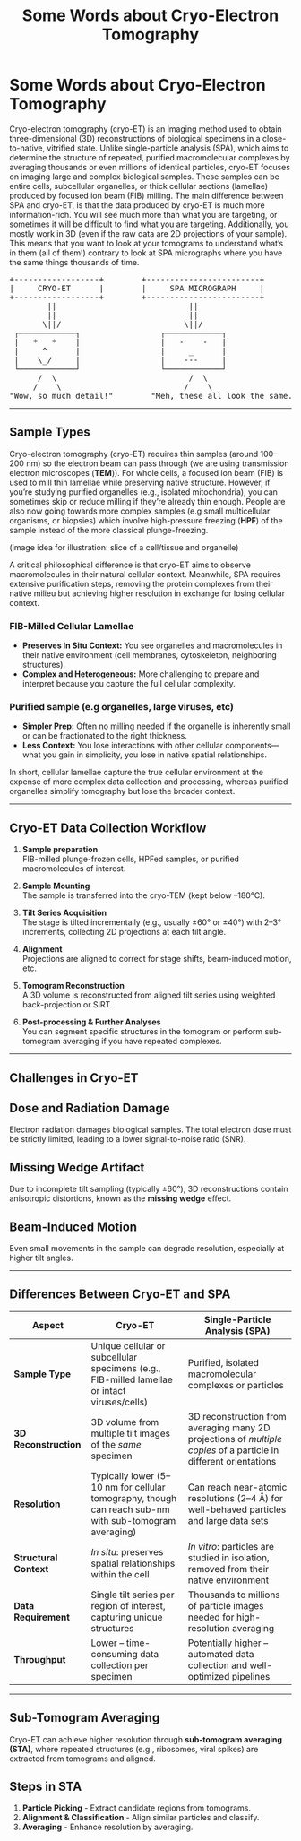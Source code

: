 ﻿---
layout: default
title: "Some Words about Cryo-Electron Tomography"
nav_order: 2
parent: "Welcome to Tomo101"
---

# Some Words about Cryo-Electron Tomography

Cryo-electron tomography (cryo-ET) is an imaging method used to obtain three-dimensional (3D) reconstructions of biological specimens in a close-to-native, vitrified state. Unlike single-particle analysis (SPA), which aims to determine the structure of repeated, purified macromolecular complexes by averaging thousands or even millions of identical particles, cryo-ET focuses on imaging large and complex biological samples. These samples can be entire cells, subcellular organelles, or thick cellular sections (lamellae) produced by focused ion beam (FIB) milling. The main difference between SPA and cryo-ET, is that the data produced by cryo-ET is much more information-rich. You will see much more than what you are targeting, or sometimes it will be difficult to find what you are targeting. Additionally, you mostly work in 3D (even if the raw data are 2D projections of your sample). This means that you want to look at your tomograms to understand what’s in them (all of them!) contrary to look at SPA micrographs where you have the same things thousands of time.


<pre>
+------------------+        +------------------------+
|     CRYO-ET      |        |     SPA MICROGRAPH     |
+------------------+        +------------------------+
        ||                            ||
        ||                            ||
       \||/                          \||/
 ┌────────────┐                 ┌────────────┐
 |   *   *    |                 |   -    -   |
 |     ^      |                 |     _      |
 |    \_/     |                 |    ---     |
 └────────────┘                 └────────────┘
      /  \                            /  \
     /    \                          /    \
"Wow, so much detail!"        "Meh, these all look the same..."
</pre>






---
## Sample Types

Cryo-electron tomography (cryo-ET) requires thin samples (around 100–200 nm) so the electron beam can pass through (we are using transmission electron microscopes (**TEM**)). For whole cells, a focused ion beam (FIB) is used to mill thin lamellae while preserving native structure. However, if you’re studying purified organelles (e.g., isolated mitochondria), you can sometimes skip or reduce milling if they’re already thin enough. People are also now going towards more complex samples (e.g small multicellular organisms, or biopsies) which involve high-pressure freezing (**HPF**) of the sample instead of the more classical plunge-freezing.

(image idea for illustration: slice of a cell/tissue and organelle)


A critical philosophical difference is that cryo-ET aims to observe macromolecules in their natural cellular context. Meanwhile, SPA requires extensive purification steps, removing the protein complexes from their native milieu but achieving higher resolution in exchange for losing cellular context.

### FIB-Milled Cellular Lamellae
- **Preserves In Situ Context:** You see organelles and macromolecules in their native environment (cell membranes, cytoskeleton, neighboring structures).
- **Complex and Heterogeneous:** More challenging to prepare and interpret because you capture the full cellular complexity.

### Purified sample (e.g organelles, large viruses, etc)
- **Simpler Prep:** Often no milling needed if the organelle is inherently small or can be fractionated to the right thickness.
- **Less Context:** You lose interactions with other cellular components—what you gain in simplicity, you lose in native spatial relationships.

In short, cellular lamellae capture the true cellular environment at the expense of more complex data collection and processing, whereas purified organelles simplify tomography but lose the broader context.

---
## Cryo-ET Data Collection Workflow


1. **Sample preparation**  
   FIB-milled plunge-frozen cells, HPFed samples, or purified macromolecules of interest.

2. **Sample Mounting**  
   The sample is transferred into the cryo-TEM (kept below –180°C).

3. **Tilt Series Acquisition**  
   The stage is tilted incrementally (e.g., usually ±60° or ±40°) with 2–3° increments, collecting 2D projections at each tilt angle.

4. **Alignment**  
   Projections are aligned to correct for stage shifts, beam-induced motion, etc.

5. **Tomogram Reconstruction**  
   A 3D volume is reconstructed from aligned tilt series using weighted back-projection or SIRT.

6. **Post-processing & Further Analyses**  
   You can segment specific structures in the tomogram or perform sub-tomogram averaging if you have repeated complexes.


---
## Challenges in Cryo-ET

## **Dose and Radiation Damage**
Electron radiation damages biological samples. The total electron dose must be strictly limited, leading to a lower signal-to-noise ratio (SNR).

## **Missing Wedge Artifact**
Due to incomplete tilt sampling (typically ±60°), 3D reconstructions contain anisotropic distortions, known as the **missing wedge** effect.

## **Beam-Induced Motion**
Even small movements in the sample can degrade resolution, especially at higher tilt angles.



---
## Differences Between Cryo-ET and SPA


| Aspect                 | Cryo-ET                                                                                   | Single-Particle Analysis (SPA)                                      |
|------------------------|-------------------------------------------------------------------------------------------|----------------------------------------------------------------------|
| **Sample Type**        | Unique cellular or subcellular specimens (e.g., FIB-milled lamellae or intact viruses/cells) | Purified, isolated macromolecular complexes or particles             |
| **3D Reconstruction**  | 3D volume from multiple tilt images of the *same* specimen                                | 3D reconstruction from averaging many 2D projections of *multiple copies* of a particle in different orientations |
| **Resolution**         | Typically lower (5–10 nm for cellular tomography, though can reach sub-nm with sub-tomogram averaging) | Can reach near-atomic resolutions (2–4 Å) for well-behaved particles and large data sets |
| **Structural Context** | *In situ*: preserves spatial relationships within the cell                                | *In vitro*: particles are studied in isolation, removed from their native environment |
| **Data Requirement**   | Single tilt series per region of interest, capturing unique structures                    | Thousands to millions of particle images needed for high-resolution averaging |
| **Throughput**         | Lower – time-consuming data collection per specimen                                      | Potentially higher – automated data collection and well-optimized pipelines |


---
## Sub-Tomogram Averaging

Cryo-ET can achieve higher resolution through **sub-tomogram averaging (STA)**, where repeated structures (e.g., ribosomes, viral spikes) are extracted from tomograms and aligned.

## **Steps in STA**
1. **Particle Picking** - Extract candidate regions from tomograms.
2. **Alignment & Classification** - Align similar particles and classify.
3. **Averaging** - Enhance resolution by averaging.

